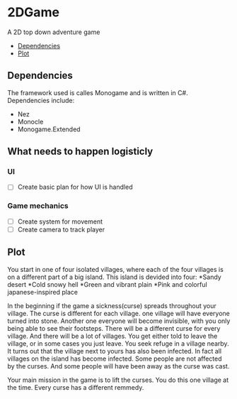 # 2DGame

A 2D top down adventure game
 * [Dependencies](#Dependencies)
 * [Plot](#Plot)

## Dependencies
The framework used is calles Monogame and is written in C#.
Dependencies include:
  * Nez
  * Monocle
  * Monogame.Extended

## What needs to happen logisticly
### UI
- [ ] Create basic plan for how UI is handled

### Game mechanics
- [ ] Create system for movement
- [ ] Create camera to track player
 
## Plot
 You start in one of four isolated villages, where each of the four villages is on a different part of a big island. 
 This island is devided into four:
  *Sandy desert
  *Cold snowy hell
  *Green and vibrant plain
  *Pink and colorful japanese-inspired place

In the beginning if the game a sickness(curse) spreads throughout your village. The curse is different for each village. one village will have everyone turned into stone. Another one everyone will become invisible, with you only being able to see their footsteps. There will be a different curse for every village. And there will be a lot of villages.
You get either told to leave the village, or in some cases you just leave. You seek refuge in a village nearby. It turns out that the village next to yours has also been infected. In fact all villages on the island has become infected. Some people are not affected by the curses. And some people will have been away as the curse was cast.

Your main mission in the game is to lift the curses. You do this one village at the time. Every curse has a different remmedy.
